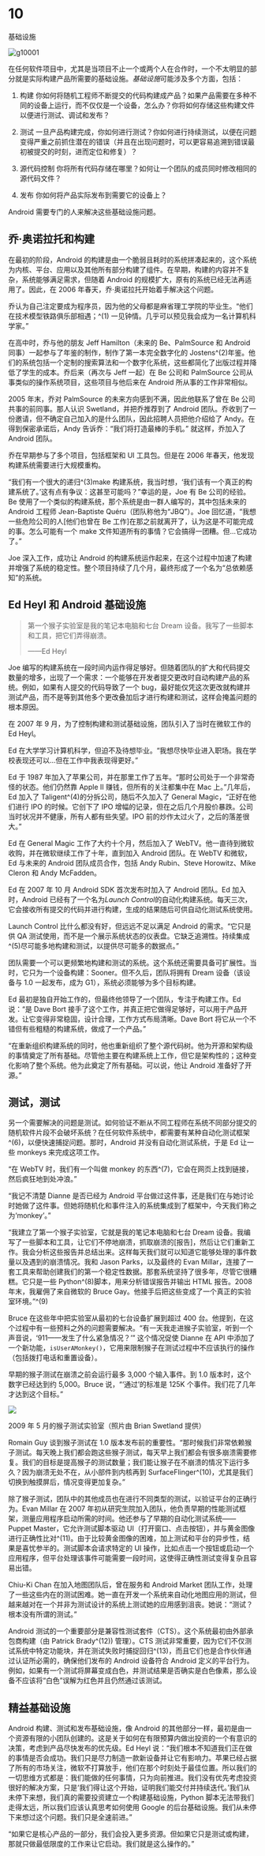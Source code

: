 # 10

基础设施

![g10001](img/g10001.png)

在任何软件项目中，尤其是当项目不止一个或两个人在合作时，一个不太明显的部分就是实际构建产品所需要的基础设施。*基础设施*可能涉及多个方面，包括：

1.  构建 你如何将随机工程师不断提交的代码构建成产品？如果产品需要在多种不同的设备上运行，而不仅仅是一个设备，怎么办？你将如何存储这些构建文件以便进行测试、调试和发布？

1.  测试 一旦产品构建完成，你如何进行测试？你如何进行持续测试，以便在问题变得严重之前抓住潜在的错误（并且在出现问题时，可以更容易追溯到错误最初被提交的时刻，进而定位和修复）？

1.  源代码控制 你将所有代码存储在哪里？如何让一个团队的成员同时修改相同的源代码文件？

1.  发布 你如何将产品实际发布到需要它的设备上？

Android 需要专门的人来解决这些基础设施问题。

## 乔·奥诺拉托和构建

在最初的阶段，Android 的构建是由一个脆弱且耗时的系统拼凑起来的，这个系统为内核、平台、应用以及其他所有部分构建了组件。在早期，构建的内容并不复杂，系统能够满足需求，但随着 Android 的规模扩大，原有的系统已经无法再适用了。因此，在 2006 年春天，乔·奥诺拉托开始着手解决这个问题。

乔认为自己注定要成为程序员，因为他的父母都是麻省理工学院的毕业生。“他们在技术模型铁路俱乐部相遇；^(1) 一见钟情。几乎可以预见我会成为一名计算机科学家。”

在高中时，乔与他的朋友 Jeff Hamilton（未来的 Be、PalmSource 和 Android 同事）一起参与了年鉴的制作，制作了第一本完全数字化的 Jostens^(2)年鉴。他们的系统包括一个定制的搜索算法和一个数字化系统，这些都简化了出版过程并降低了学生的成本。乔后来（再次与 Jeff 一起）在 Be 公司和 PalmSource 公司从事类似的操作系统项目，这些项目与他后来在 Android 所从事的工作非常相似。

2005 年末，乔对 PalmSource 的未来方向感到不满，因此他联系了曾在 Be 公司共事的前同事。那人认识 Swetland，并把乔推荐到了 Android 团队。乔收到了一份邀请，但不确定自己加入的是什么团队，因此招聘人员把他介绍给了 Andy。在得到保密承诺后，Andy 告诉乔：“我们将打造最棒的手机。” 就这样，乔加入了 Android 团队。

乔在早期参与了多个项目，包括框架和 UI 工具包。但是在 2006 年春天，他发现构建系统需要进行大规模重构。

“我们有一个很大的递归^(3)make 构建系统，我当时想，‘我们该有一个真正的构建系统了。’这有点有争议：这甚至可能吗？”幸运的是，Joe 有 Be 公司的经验。Be 使用了一个类似的构建系统，那个系统是由一群人编写的，其中包括未来的 Android 工程师 Jean-Baptiste Quéru（团队称他为“JBQ”）。Joe 回忆道，“我想一些危险公司的人[他们也曾在 Be 工作]在那之前就离开了，认为这是不可能完成的事。怎么可能有一个 make 文件知道所有的事情？它会搞得一团糟。但...它成功了。”

Joe 深入工作，成功让 Android 的构建系统运作起来，在这个过程中加速了构建并增强了系统的稳定性。整个项目持续了几个月，最终形成了一个名为“总依赖感知”的系统。

## Ed Heyl 和 Android 基础设施

> 第一个猴子实验室是我的笔记本电脑和七台 Dream 设备。我写了一些脚本和工具，把它们弄得崩溃。
> 
> ——Ed Heyl

Joe 编写的构建系统在一段时间内运作得足够好。但随着团队的扩大和代码提交数量的增多，出现了一个需求：一个能够在开发者提交更改时自动构建产品的系统。例如，如果有人提交的代码导致了一个 bug，最好能仅凭这次更改就构建并测试产品，而不是等到其他多个更改叠加后才进行构建和测试，这样会掩盖问题的根本原因。

在 2007 年 9 月，为了控制构建和测试基础设施，团队引入了当时在微软工作的 Ed Heyl。

Ed 在大学学习计算机科学，但迫不及待想毕业。“我想尽快毕业进入职场。我在学校表现还可以…但在工作中我表现得更好。”

Ed 于 1987 年加入了苹果公司，并在那里工作了五年。“那时公司处于一个非常奇怪的状态。他们仍然靠 Apple II 赚钱，但所有的关注都集中在 Mac 上。”几年后，Ed 加入了 Taligent^(4)的分拆公司，随后不久加入了 General Magic，“正好在他们进行 IPO 的时候。它创下了 IPO 增幅的记录，但在之后几个月股价暴跌。公司当时状况并不健康，所有人都有些失望。IPO 前的炒作太过火了，之后的落差很大。”

Ed 在 General Magic 工作了大约十个月，然后加入了 WebTV。他一直待到微软收购，并在微软继续工作了十年，直到加入 Android 团队。在 WebTV 和微软，Ed 与未来的 Android 团队成员合作，包括 Andy Rubin、Steve Horowitz、Mike Cleron 和 Andy McFadden。

Ed 在 2007 年 10 月 Android SDK 首次发布时加入了 Android 团队。Ed 加入时，Android 已经有了一个名为*Launch Control*的自动化构建系统。每天三次，它会接收所有提交的代码并进行构建，生成的结果随后可供自动化测试系统使用。

Launch Control 比什么都没有好，但远远不足以满足 Android 的需求。“它只是供 QA 测试使用，而不是一个展示系统状态的仪表盘。它缺乏追溯性。持续集成^(5)尽可能多地构建和测试，以提供尽可能多的数据点。”

团队需要一个可以更频繁地构建和测试的系统。这个系统还需要具备可扩展性。当时，它只为一个设备构建：Sooner。但不久后，团队将拥有 Dream 设备（该设备与 1.0 一起发布，成为 G1），系统必须能够为多个目标构建。

Ed 最初是独自开始工作的，但最终他领导了一个团队，专注于构建工作。Ed 说：“是 Dave Bort 接手了这个工作，并真正把它做得足够好，可以用于产品开发。让它变得非常稳固，设计合理，工作方式布局清晰。Dave Bort 将它从一个不错但有些粗糙的构建系统，做成了一个产品。”

“在重新组织构建系统的同时，他也重新组织了整个源代码树。他为开源和架构级的事情奠定了所有基础。尽管他主要在构建系统上工作，但它是架构性的；这种变化影响了整个系统。他为此奠定了所有基础。可以说，他让 Android 准备好了开源。”

## 测试，测试

另一个需要解决的问题是测试。如何验证不断从不同工程师在系统不同部分提交的随机软件片段不会破坏系统？在任何软件系统中，都需要有某种自动化测试框架^(6)，以便快速捕捉问题。那时，Android 并没有自动化测试系统，于是 Ed 让一些 monkeys 来完成这项工作。

“在 WebTV 时，我们有一个叫做 monkey 的东西^(7)，它会在网页上找到链接，然后疯狂地到处冲浪。”

“我记不清楚 Dianne 是否已经为 Android 平台做过这件事，还是我们在与她讨论时她做了这件事。但她将随机化和事件注入的系统集成到了框架中，今天我们称之为‘monkey’。”

“我建立了第一个猴子实验室，它就是我的笔记本电脑和七台 Dream 设备。我编写了一些脚本和工具，让它们不停地崩溃，抓取崩溃的[报告]，然后让它们重新工作。我会分析这些报告并总结出来。这样每天我们就可以知道它能够处理的事件数量以及遇到的崩溃情况。我和 Jason Parks，以及最终的 Evan Millar，连接了一套工具来帮助创建我们的第一个稳定性数据。那套系统坚持了很多年，尽管它很糟糕。它只是一些 Python^(8)脚本，用来分析错误报告并输出 HTML 报告。2008 年末，我雇佣了来自微软的 Bruce Gay。他接手后把这些变成了一个真正的实验室环境。”^(9)

Bruce 在这些年中把实验室从最初的七台设备扩展到超过 400 台。他提到，在这个过程中有一些预料之外的问题需要解决。“有一天我走进猴子实验室，听到一个声音说，‘911——发生了什么紧急情况？’” 这个情况促使 Dianne 在 API 中添加了一个新功能，`isUserAMonkey()`，它用来限制猴子在测试过程中不应该执行的操作（包括拨打电话和重置设备）。

早期的猴子测试在崩溃之前会运行最多 3,000 个输入事件。到 1.0 版本时，这个数字已经达到约 5,000。Bruce 说，“‘通过’的标准是 125K 个事件。我们花了几年才达到这个目标。”

![](img/f10001.png)

2009 年 5 月的猴子测试实验室（照片由 Brian Swetland 提供）

Romain Guy 谈到猴子测试在 1.0 版本发布前的重要性。“那时候我们非常依赖猴子测试。每天晚上我们都会跑这些猴子测试，每天早上我们都会有很多崩溃需要修复。我们的目标是提高猴子的测试数量；我们能让猴子在不崩溃的情况下运行多久？因为崩溃无处不在，从小部件到内核再到 SurfaceFlinger^(10)，尤其是我们切换到触摸屏后，情况变得更加复杂。”

除了猴子测试，团队中的其他成员也在进行不同类型的测试，以验证平台的正确行为。Evan Millar 在 2007 年初从研究生院加入团队，他负责早期的性能测试框架，测量应用程序启动所需的时间。他还参与了早期的自动化测试系统——Puppet Master，它允许测试脚本驱动 UI（打开窗口、点击按钮），并与黄金图像进行正确性比对^(11)。由于比较黄金图像的困难，加上测试和平台的异步性，结果是喜忧参半的。测试脚本会请求特定的 UI 操作，比如点击一个按钮或启动一个应用程序，但平台处理该事件可能需要一段时间，这使得正确性测试变得复杂且容易出错。

Chiu-Ki Chan 在加入地图团队后，曾在服务和 Android Market 团队工作，处理了一些这些内在的测试困难。她一直在开发一个系统来自动化地图应用的测试，但越来越对在一个并非为测试设计的系统上测试她的应用感到沮丧。她说：“测试？根本没有所谓的测试。”

Android 测试的一个重要部分是兼容性测试套件（CTS）。这个系统最初由外部承包商构建（由 Patrick Brady^(12)) 管理）。CTS 测试非常重要，因为它们不仅测试系统中特定功能块，并在测试失败时捕捉回归^(13)，而且它们也是合作伙伴通过认证所必需的，确保他们发布的 Android 设备符合 Android 定义的平台行为。例如，如果有一个测试将屏幕变成白色，并测试结果是否确实是白色像素，那么设备不应该将“白色”误解为红色并且仍然通过该测试。

## 精益基础设施

Android 构建、测试和发布基础设施，像 Android 的其他部分一样，最初是由一个资源有限的小团队创建的。这是关于如何在有限预算内做出投资的一个有意识的决策，考虑到产品尽快发布的优先级。Ed Heyl 说：“我们根本不知道我们正在做的事情是否会成功。我们只是尽力制造一款新设备并让它有影响力。苹果已经占据了所有的市场关注，微软不打算放手，他们在那个时刻处于最佳位置。所以我们的一切思维方式都是：我们能做的任何事情，只为向前推进。我们没有优先考虑投资很好的解决方案，只是‘我们得让这个开始，证明我们能交付并持续迭代。’我们从未停下来想，我们真的需要投资建立一个构建基础设施，Python 脚本无法带我们走得太远，所以我们应该认真思考如何使用 Google 的后台基础设施。我们从未停下来想过这个问题。我们只是全速前进。”

“如果它是核心产品的一部分，我们会投入更多资源。但如果它只是测试或构建，那就只做最低限度的工作来让它启动。我们就是这么操作的。”
